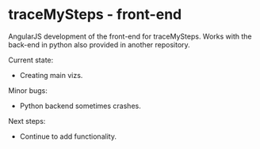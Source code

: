 # traceMySteps - front-end

AngularJS development of the front-end for traceMySteps. Works with the back-end in python also provided in another repository.

Current state: 

- Creating main vizs.

Minor bugs: 

- Python backend sometimes crashes.

Next steps:

- Continue to add functionality.
